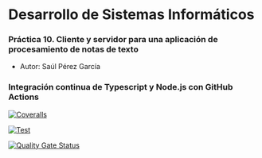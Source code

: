 # Desarrollo de Sistemas Informáticos
### Práctica 10. Cliente y servidor para una aplicación de procesamiento de notas de texto
* Autor: Saúl Pérez García


### Integración continua de Typescript y Node.js con GitHub Actions

[![Coveralls](https://github.com/ULL-ESIT-INF-DSI-2021/ull-esit-inf-dsi-20-21-prct10-async-sockets-ostream07/actions/workflows/coveralls.yml/badge.svg)](https://github.com/ULL-ESIT-INF-DSI-2021/ull-esit-inf-dsi-20-21-prct10-async-sockets-ostream07/actions/workflows/coveralls.yml)

[![Test](https://github.com/ULL-ESIT-INF-DSI-2021/ull-esit-inf-dsi-20-21-prct10-async-sockets-ostream07/actions/workflows/node.js.yml/badge.svg)](https://github.com/ULL-ESIT-INF-DSI-2021/ull-esit-inf-dsi-20-21-prct10-async-sockets-ostream07/actions/workflows/node.js.yml)

[![Quality Gate Status](https://sonarcloud.io/api/project_badges/measure?project=ULL-ESIT-INF-DSI-2021_ull-esit-inf-dsi-20-21-prct10-async-sockets-ostream07&metric=alert_status)](https://sonarcloud.io/dashboard?id=ULL-ESIT-INF-DSI-2021_ull-esit-inf-dsi-20-21-prct10-async-sockets-ostream07)